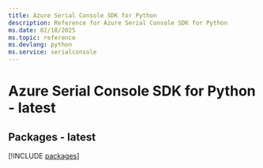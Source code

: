 ```yaml
---
title: Azure Serial Console SDK for Python
description: Reference for Azure Serial Console SDK for Python
ms.date: 02/18/2025
ms.topic: reference
ms.devlang: python
ms.service: serialconsole
---
```

# Azure Serial Console SDK for Python - latest
## Packages - latest
[!INCLUDE [packages](serial-console-index.md)]
